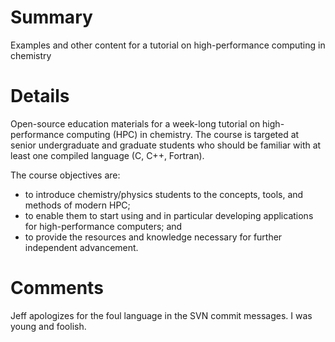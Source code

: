 # Summary

Examples and other content for a tutorial on high-performance computing in chemistry

# Details

Open-source education materials for a week-long tutorial on high-performance computing (HPC) in chemistry. 
The course is targeted at senior undergraduate and graduate students who should be familiar with at least 
one compiled language (C, C++, Fortran).

The course objectives are:
 * to introduce chemistry/physics students to the concepts, tools, and methods of modern HPC; 
 * to enable them to start using and in particular developing applications for high-performance computers; and 
 * to provide the resources and knowledge necessary for further independent advancement.

# Comments

Jeff apologizes for the foul language in the SVN commit messages.  I was young and foolish.
